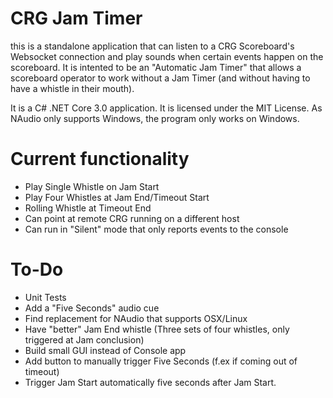 # CRG Jam Timer

this is a standalone application that can listen to a CRG Scoreboard's Websocket connection and play sounds when certain events happen on the scoreboard.  It is intented to be an "Automatic Jam Timer" that allows a scoreboard operator to work without a Jam Timer (and without having to have a whistle in their mouth).

It is a C# .NET Core 3.0 application.  It is licensed under the MIT License.  As NAudio only supports Windows, the program only works on Windows.

# Current functionality

* Play Single Whistle on Jam Start
* Play Four Whistles at Jam End/Timeout Start
* Rolling Whistle at Timeout End
* Can point at remote CRG running on a different host
* Can run in "Silent" mode that only reports events to the console


# To-Do

* Unit Tests
* Add a "Five Seconds" audio cue
* Find replacement for NAudio that supports OSX/Linux
* Have "better" Jam End whistle (Three sets of four whistles, only triggered at Jam conclusion)
* Build small GUI instead of Console app
* Add button to manually trigger Five Seconds (f.ex if coming out of timeout)
* Trigger Jam Start automatically five seconds after Jam Start.